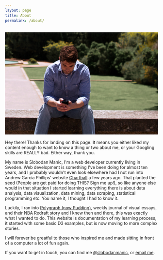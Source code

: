 ```yaml
---
layout: page
title: About
permalink: /about/
---
```


<img src="/assets/sm-serralves.jpg" />

Hey there! Thanks for landing on this page. It means you either liked my content enough to want to know a thing or two about me, or your Googling skills are REALLY bad. Either way, thank you.

My name is Slobodan Manic, I'm a web developer currently living in Sweden. Web development is something I've been doing for almost ten years, and I probably wouldn't even look elsewhere had I not run into Andrew Garcia Phillips' website <a href="http://www.chartball.com/">Chartball</a> a few years ago. That planted the seed (People are get paid for doing THIS? Sign me up!), so like anyone else would in that situation I started learning everything there is about data analysis, data visualization, data mining, data scraping, statistical programming etc. You name it, I thought I had to know it.

Luckily, I ran into <a href="https://pudding.cool/">Polygraph (now Pudding)</a>, weekly journal of visual essays, and their NBA Redraft story and I knew then and there, this was exactly what I wanted to do. This website is documentation of my learning process, it started with some basic D3 examples, but is now moving to more complex stories. 

I will forever be greatful to those who inspired me and made sitting in front of a computer a lot of fun again.

If you want to get in touch, you can find me <a href="https://twitter.com/slobodanmanic">@slobodanmanic</a>, or <a href="mailto:slobodan.manic@gmail.com">email me</a>. 